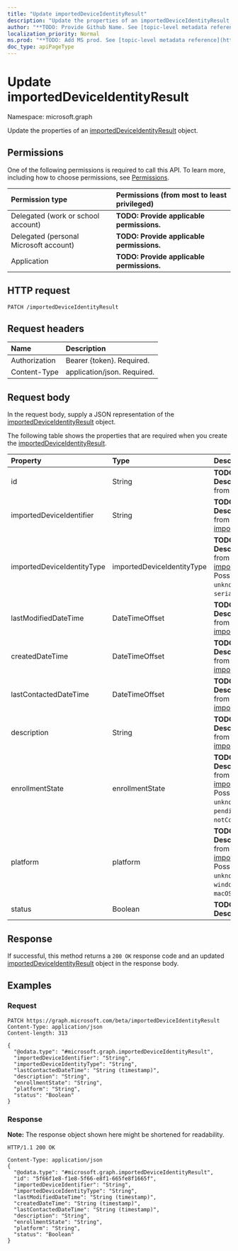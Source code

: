 ```yaml
---
title: "Update importedDeviceIdentityResult"
description: "Update the properties of an importedDeviceIdentityResult object."
author: "**TODO: Provide Github Name. See [topic-level metadata reference](https://msgo.azurewebsites.net/add/document/guidelines/metadata.html#topic-level-metadata)**"
localization_priority: Normal
ms.prod: "**TODO: Add MS prod. See [topic-level metadata reference](https://msgo.azurewebsites.net/add/document/guidelines/metadata.html#topic-level-metadata)**"
doc_type: apiPageType
---
```


# Update importedDeviceIdentityResult
Namespace: microsoft.graph

Update the properties of an [importedDeviceIdentityResult](../resources/intune-importeddeviceidentityresult.md) object.

## Permissions
One of the following permissions is required to call this API. To learn more, including how to choose permissions, see [Permissions](/graph/permissions-reference).

|Permission type|Permissions (from most to least privileged)|
|:---|:---|
|Delegated (work or school account)|**TODO: Provide applicable permissions.**|
|Delegated (personal Microsoft account)|**TODO: Provide applicable permissions.**|
|Application|**TODO: Provide applicable permissions.**|

## HTTP request

<!-- {
  "blockType": "ignored"
}
-->
``` http
PATCH /importedDeviceIdentityResult
```

## Request headers
|Name|Description|
|:---|:---|
|Authorization|Bearer {token}. Required.|
|Content-Type|application/json. Required.|

## Request body
In the request body, supply a JSON representation of the [importedDeviceIdentityResult](../resources/intune-importeddeviceidentityresult.md) object.

The following table shows the properties that are required when you create the [importedDeviceIdentityResult](../resources/intune-importeddeviceidentityresult.md).

|Property|Type|Description|
|:---|:---|:---|
|id|String|**TODO: Add Description** Inherited from [entity](../resources/entity.md)|
|importedDeviceIdentifier|String|**TODO: Add Description** Inherited from [importedDeviceIdentity](../resources/intune-importeddeviceidentity.md)|
|importedDeviceIdentityType|importedDeviceIdentityType|**TODO: Add Description** Inherited from [importedDeviceIdentity](../resources/intune-importeddeviceidentity.md). Possible values are: `unknown`, `imei`, `serialNumber`.|
|lastModifiedDateTime|DateTimeOffset|**TODO: Add Description** Inherited from [importedDeviceIdentity](../resources/intune-importeddeviceidentity.md)|
|createdDateTime|DateTimeOffset|**TODO: Add Description** Inherited from [importedDeviceIdentity](../resources/intune-importeddeviceidentity.md)|
|lastContactedDateTime|DateTimeOffset|**TODO: Add Description** Inherited from [importedDeviceIdentity](../resources/intune-importeddeviceidentity.md)|
|description|String|**TODO: Add Description** Inherited from [importedDeviceIdentity](../resources/intune-importeddeviceidentity.md)|
|enrollmentState|enrollmentState|**TODO: Add Description** Inherited from [importedDeviceIdentity](../resources/intune-importeddeviceidentity.md). Possible values are: `unknown`, `enrolled`, `pendingReset`, `failed`, `notContacted`, `blocked`.|
|platform|platform|**TODO: Add Description** Inherited from [importedDeviceIdentity](../resources/intune-importeddeviceidentity.md). Possible values are: `unknown`, `ios`, `android`, `windows`, `windowsMobile`, `macOS`.|
|status|Boolean|**TODO: Add Description**|



## Response

If successful, this method returns a `200 OK` response code and an updated [importedDeviceIdentityResult](../resources/intune-importeddeviceidentityresult.md) object in the response body.

## Examples

### Request
<!-- {
  "blockType": "request",
  "name": "update_importeddeviceidentityresult"
}
-->
``` http
PATCH https://graph.microsoft.com/beta/importedDeviceIdentityResult
Content-Type: application/json
Content-length: 313

{
  "@odata.type": "#microsoft.graph.importedDeviceIdentityResult",
  "importedDeviceIdentifier": "String",
  "importedDeviceIdentityType": "String",
  "lastContactedDateTime": "String (timestamp)",
  "description": "String",
  "enrollmentState": "String",
  "platform": "String",
  "status": "Boolean"
}
```


### Response
**Note:** The response object shown here might be shortened for readability.
<!-- {
  "blockType": "response",
  "truncated": true
}
-->
``` http
HTTP/1.1 200 OK

Content-Type: application/json
{
  "@odata.type": "#microsoft.graph.importedDeviceIdentityResult",
  "id": "5f66f1e8-f1e8-5f66-e8f1-665fe8f1665f",
  "importedDeviceIdentifier": "String",
  "importedDeviceIdentityType": "String",
  "lastModifiedDateTime": "String (timestamp)",
  "createdDateTime": "String (timestamp)",
  "lastContactedDateTime": "String (timestamp)",
  "description": "String",
  "enrollmentState": "String",
  "platform": "String",
  "status": "Boolean"
}
```

